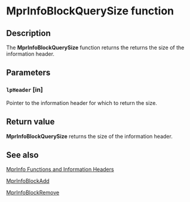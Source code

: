 # MprInfoBlockQuerySize function

## Description

The
**MprInfoBlockQuerySize** function returns the returns the size of the information header.

## Parameters

### `lpHeader` [in]

Pointer to the information header for which to return the size.

## Return value

**MprInfoBlockQuerySize** returns the size of the information header.

## See also

[MprInfo Functions and Information Headers](https://learn.microsoft.com/windows/desktop/RRAS/understanding-mprinfo-functions-and-information-headers)

[MprInfoBlockAdd](https://learn.microsoft.com/windows/desktop/api/mprapi/nf-mprapi-mprinfoblockadd)

[MprInfoBlockRemove](https://learn.microsoft.com/windows/desktop/api/mprapi/nf-mprapi-mprinfoblockremove)